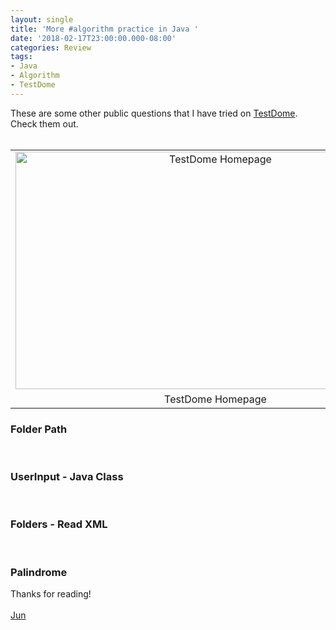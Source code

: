 ```yaml
---
layout: single
title: 'More #algorithm practice in Java '
date: '2018-02-17T23:00:00.000-08:00'
categories: Review
tags:
- Java
- Algorithm
- TestDome
---
```


These are some other public questions that I have tried on <a href="https://www.testdome.com/" target="_blank">TestDome</a>. Check them out.<br /><br /><table align="center" cellpadding="0" cellspacing="0" class="tr-caption-container" style="margin-left: auto; margin-right: auto; text-align: center;"><tbody><tr><td style="text-align: center;"><a href="https://2.bp.blogspot.com/-MG-W2HVjoT4/WoYi-lUTA0I/AAAAAAAAAbc/mAGE-E2Y4fwuerBeit9nM6rpOS0ckTzyACPcBGAYYCw/s1600/testdome-homepage.png" imageanchor="1" style="margin-left: auto; margin-right: auto;"><img alt="TestDome Homepage" border="0" data-original-height="682" data-original-width="1145" height="380" src="https://2.bp.blogspot.com/-MG-W2HVjoT4/WoYi-lUTA0I/AAAAAAAAAbc/mAGE-E2Y4fwuerBeit9nM6rpOS0ckTzyACPcBGAYYCw/s640/testdome-homepage.png" title="TestDome Homepage" width="640" /></a></td></tr><tr><td class="tr-caption" style="text-align: center;">TestDome Homepage</td></tr></tbody></table><h3>Folder Path</h3><script src="https://gist.github.com/Jun711/295f35b8e94d08ace93a1c2eafb0049f.js"></script>  <br /><h3>UserInput - Java Class</h3><script src="https://gist.github.com/Jun711/63100ace848adf4f0dfb727a071b3af4.js"></script>  <br /><h3>Folders - Read XML</h3><script src="https://gist.github.com/Jun711/c06663c98d519f5bb400914732ad76bd.js"></script>  <br /><h3>Palindrome</h3>Thanks for reading!<br /><br /><a href="http://www.language-diary.com/p/jun711-language-diary.html" target="_blank">Jun</a><br /><br />